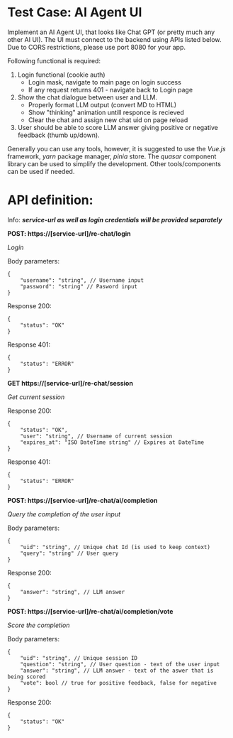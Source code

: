 # Test Case: AI Agent UI


Implement an AI Agent UI, that looks like Chat GPT (or pretty much any other AI UI).
The UI must connect to the backend using APIs listed below. Due to CORS restrictions, please use port 8080 for your app.

Following functional is required:
1) Login functional (cookie auth)
    - Login mask, navigate to main page on login success
    - If any request returns 401 - navigate back to Login page
2)	Show the chat dialogue between user and LLM.
    - Properly format LLM output (convert MD to HTML)
    - Show "thinking" animation untill responce is recieved
    - Clear the chat and assign new chat uid on page reload
3)	User should be able to score LLM answer giving positive or negative feedback (thumb up/down).

Generally you can use any tools, however, it is suggested to use the *Vue.js* framework, *yarn* package manager, *pinia* store. The *quasar* component library can be used to simplify the development.
Other tools/components can be used if needed.


# API definition:

Info: ***service-url as well as login credentials will be provided separately***

**POST: https://[service-url]/re-chat/login**

*Login*

Body parameters:
```
{
    "username": "string", // Username input
    "password": "string" // Pasword input
}
```

Response 200:
```
{
    "status": "OK"
}
```
Response 401:
```
{
    "status": "ERROR"
}
```

**GET https://[service-url]/re-chat/session**

*Get current session*

Response 200:
```
{
    "status": "OK",
    "user": "string", // Username of current session
    "expires_at": "ISO DateTime string" // Expires at DateTime
}
```

Response 401:
```
{
    "status": "ERROR"
}
```


**POST: https://[service-url]/re-chat/ai/completion**

*Query the completion of the user input* 

Body parameters:
```
{
    "uid": "string", // Unique chat Id (is used to keep context)
    "query": "string" // User query 
}
```

Response 200:
```
{
    "answer": "string", // LLM answer
}
```


**POST: https://[service-url]/re-chat/ai/completion/vote**

*Score the completion*

Body parameters:

```
{
    "uid": "string", // Unique session ID
    "question": "string", // User question - text of the user input
    "answer": "string", // LLM answer - text of the aswer that is being scored
    "vote": bool // true for positive feedback, false for negative
}
```

Response 200:

```
{
    "status": "OK"
}
```